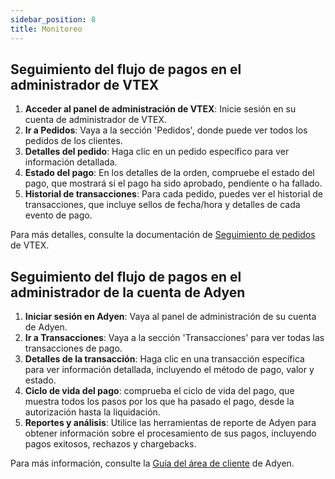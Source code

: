 ```yaml
---
sidebar_position: 8
title: Monitoreo
---
```



## Seguimiento del flujo de pagos en el administrador de VTEX

1. **Acceder al panel de administración de VTEX**: Inicie sesión en su cuenta de administrador de VTEX.
2. **Ir a Pedidos**: Vaya a la sección 'Pedidos', donde puede ver todos los pedidos de los clientes.
3. **Detalles del pedido**: Haga clic en un pedido específico para ver información detallada.
4. **Estado del pago**: En los detalles de la orden, compruebe el estado del pago, que mostrará si el pago ha sido aprobado, pendiente o ha fallado.
5. **Historial de transacciones**: Para cada pedido, puedes ver el historial de transacciones, que incluye sellos de fecha/hora y detalles de cada evento de pago.

Para más detalles, consulte la documentación de [Seguimiento de pedidos](https://help.vtex.com/tutorial/order-tracking--et0Ei7F3bjcrEmVAR2kKS) de VTEX.

## Seguimiento del flujo de pagos en el administrador de la cuenta de Adyen

1. **Iniciar sesión en Adyen**: Vaya al panel de administración de su cuenta de Adyen.
2. **Ir a Transacciones**: Vaya a la sección 'Transacciones' para ver todas las transacciones de pago.
3. **Detalles de la transacción**: Haga clic en una transacción específica para ver información detallada, incluyendo el método de pago, valor y estado.
4. **Ciclo de vida del pago**: comprueba el ciclo de vida del pago, que muestra todos los pasos por los que ha pasado el pago, desde la autorización hasta la liquidación.
5. **Reportes y análisis**: Utilice las herramientas de reporte de Adyen para obtener información sobre el procesamiento de sus pagos, incluyendo pagos exitosos, rechazos y chargebacks.

Para más información, consulte la [Guía del área de cliente](https://docs.adyen.com/platforms/quickstart-guide/customer-area/) de Adyen.